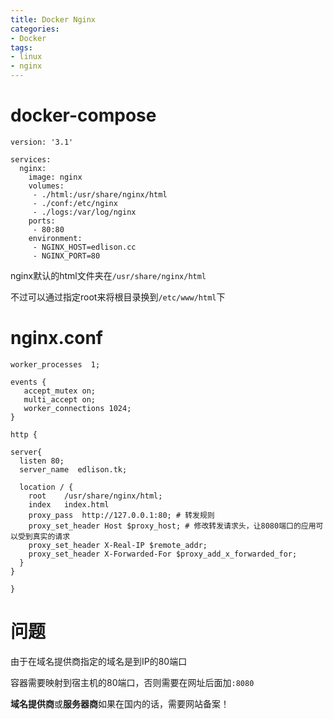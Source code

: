 ```yaml
---
title: Docker Nginx
categories:
- Docker
tags:
- linux
- nginx
---
```


# docker-compose

```
version: '3.1'

services:
  nginx:
    image: nginx
    volumes:
     - ./html:/usr/share/nginx/html
     - ./conf:/etc/nginx
     - ./logs:/var/log/nginx
    ports:
     - 80:80
    environment:
     - NGINX_HOST=edlison.cc
     - NGINX_PORT=80
```

nginx默认的html文件夹在`/usr/share/nginx/html`

不过可以通过指定root来将根目录换到`/etc/www/html`下

# nginx.conf

```
worker_processes  1;

events {
   accept_mutex on;
   multi_accept on;
   worker_connections 1024;
}

http {

server{
  listen 80;
  server_name  edlison.tk;

  location / {
	root	/usr/share/nginx/html;
	index	index.html
    proxy_pass  http://127.0.0.1:80; # 转发规则
    proxy_set_header Host $proxy_host; # 修改转发请求头，让8080端口的应用可以受到真实的请求
    proxy_set_header X-Real-IP $remote_addr;
    proxy_set_header X-Forwarded-For $proxy_add_x_forwarded_for;
  }
}

}
```



# 问题

由于在域名提供商指定的域名是到IP的80端口

容器需要映射到宿主机的80端口，否则需要在网址后面加`:8080`

**域名提供商**或**服务器商**如果在国内的话，需要网站备案！

